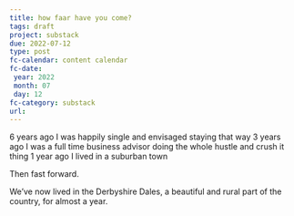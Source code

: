 ```yaml
---
title: how faar have you come?
tags: draft
project: substack
due: 2022-07-12
type: post
fc-calendar: content calendar
fc-date:
 year: 2022
 month: 07
 day: 12
fc-category: substack
url:
---
```


6 years ago I was happily single and envisaged staying that way
3 years ago I was a full time business advisor doing the whole hustle and crush it thing
1 year ago I lived in a suburban town

Then fast forward. 

We’ve now lived in the Derbyshire Dales, a beautiful and rural part of the country, for almost a year. 

